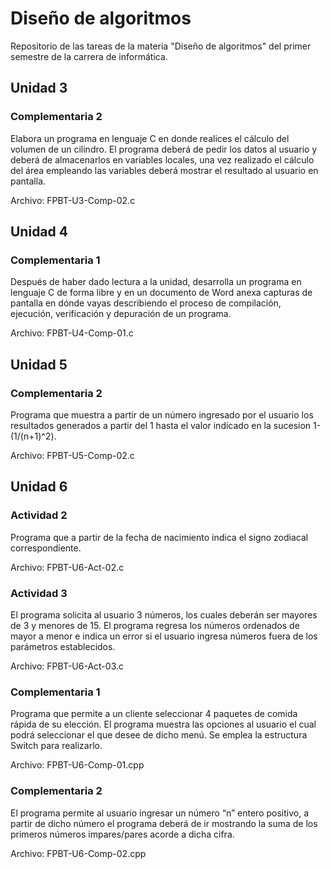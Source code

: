 # **Diseño de algoritmos**

Repositorio de las tareas de la materia "Diseño de algoritmos" del primer semestre de la carrera de informática.

##  Unidad 3

### Complementaria 2

Elabora un programa en lenguaje C en donde realices el cálculo del volumen de un cilindro. El programa deberá de pedir los datos al usuario y deberá de almacenarlos en variables locales, una vez realizado el cálculo del área empleando las variables deberá mostrar el resultado al usuario en pantalla.

Archivo: FPBT-U3-Comp-02.c

##  Unidad 4

### Complementaria 1

Después de haber dado lectura a la unidad, desarrolla un programa en lenguaje C de forma libre y en un documento de Word anexa capturas de pantalla en dónde vayas describiendo el proceso de compilación, ejecución, verificación y depuración de un programa.

Archivo: FPBT-U4-Comp-01.c

##  Unidad 5

### Complementaria 2

Programa que muestra a partir de un número ingresado por el usuario los resultados generados a partir del 1 hasta el valor indicado en la sucesion 1- (1/(n+1)^2).

Archivo: FPBT-U5-Comp-02.c

##  Unidad 6

### Actividad 2

Programa que a partir de la fecha de nacimiento indica el signo zodiacal correspondiente.

Archivo: FPBT-U6-Act-02.c

### Actividad 3
El programa solicita al usuario 3 números, los cuales deberán ser mayores de 3 y menores de 15. El programa regresa los números ordenados de mayor a menor e  indica un error si el usuario ingresa números fuera de los parámetros establecidos. 

Archivo: FPBT-U6-Act-03.c

### Complementaria 1
Programa que permite a un cliente seleccionar 4 paquetes de comida rápida de su elección. El programa muestra las opciones al usuario el cual podrá seleccionar el que desee de dicho menú. Se emplea la estructura Switch para realizarlo.

Archivo: FPBT-U6-Comp-01.cpp

### Complementaria 2
El programa permite al usuario ingresar un número “n” entero positivo, a partir de dicho número el programa deberá de ir mostrando la suma de los primeros números impares/pares acorde a dicha cifra.

Archivo: FPBT-U6-Comp-02.cpp


